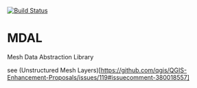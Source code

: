 [![Build Status](https://travis-ci.org/lutraconsulting/MDAL.svg?branch=master)](https://travis-ci.org/lutraconsulting/MDAL)

# MDAL
Mesh Data Abstraction Library

see (Unstructured Mesh Layers)[https://github.com/qgis/QGIS-Enhancement-Proposals/issues/119#issuecomment-380018557]

